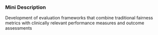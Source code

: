 ### Mini Description

Development of evaluation frameworks that combine traditional fairness metrics with clinically relevant performance measures and outcome assessments
